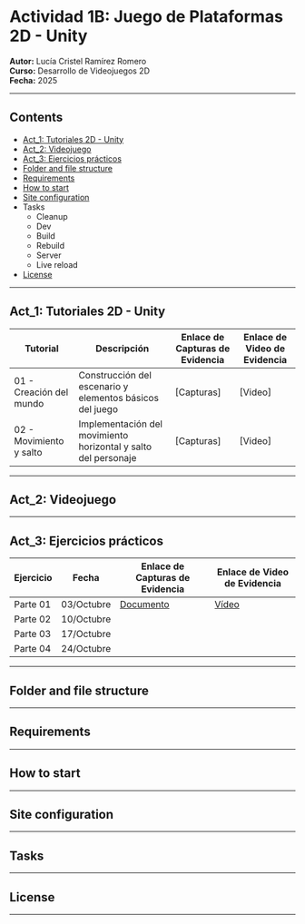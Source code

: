 # Actividad 1B: Juego de Plataformas 2D - Unity

**Autor:** Lucía Cristel Ramírez Romero  
**Curso:** Desarrollo de Videojuegos 2D  
**Fecha:** 2025  

---

## Contents
- [Act_1: Tutoriales 2D - Unity](https://github.com/CristelRR/FirstGame2D/blob/main/README.md#tutoriales-2d---unity)
- [Act_2: Videojuego](https://github.com/CristelRR/FirstGame2D/blob/main/README.md#act_2-videojuego)
- [Act_3: Ejercicios prácticos](https://github.com/CristelRR/FirstGame2D/blob/main/README.md#act_3-ejercicio-pr%C3%A1ctico)
- [Folder and file structure](https://github.com/CristelRR/FirstGame2D/blob/main/README.md#folder-and-file-structure)
- [Requirements](https://github.com/CristelRR/FirstGame2D/blob/main/README.md#requirements)
- [How to start](https://github.com/CristelRR/FirstGame2D/blob/main/README.md#how-to-start)
- [Site configuration](https://github.com/CristelRR/FirstGame2D/blob/main/README.md#site-configuration)
- Tasks
  - Cleanup
  - Dev
  - Build
  - Rebuild
  - Server
  - Live reload
- [License](https://github.com/CristelRR/FirstGame2D/blob/main/README.md#tutoriales-2d---unity)

---

## Act_1: Tutoriales 2D - Unity

| Tutorial | Descripción | Enlace de Capturas de Evidencia | Enlace de Video de Evidencia |
|----------|-------------|---------------------------------|------------------------------|
| 01 - Creación del mundo | Construcción del escenario y elementos básicos del juego | [Capturas] | [Video] |
| 02 - Movimiento y salto | Implementación del movimiento horizontal y salto del personaje | [Capturas] | [Video] |

---

## Act_2: Videojuego

---

## Act_3: Ejercicios prácticos
| Ejercicio | Fecha | Enlace de Capturas de Evidencia | Enlace de Video de Evidencia |
|----------|-------------|---------------------------------|------------------------------|
| Parte 01 | 03/Octubre | [Documento](https://docs.google.com/document/d/1xjHV094AVDt1sbRRsmInZ2yAa5YXe2rKB0OmhsQEti8/edit?usp=drive_link) | [Vídeo](https://drive.google.com/file/d/1m8jKeXGbJax8dTEbsI7zYo0TzrkNjOWz/view?usp=drive_link) |
| Parte 02 | 10/Octubre |  |  |
| Parte 03 | 17/Octubre |  |  |
| Parte 04 | 24/Octubre |  |  |

---

## Folder and file structure

---

## Requirements

---

## How to start

---

## Site configuration

---

## Tasks

---

## License

---

